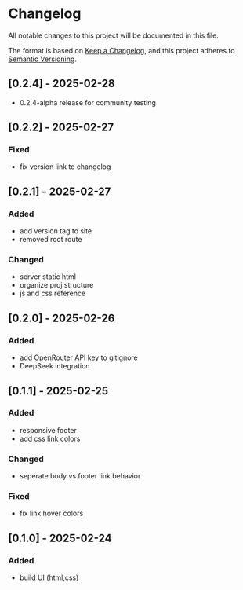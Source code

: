 # Changelog
All notable changes to this project will be documented in this file.

The format is based on [Keep a Changelog](https://keepachangelog.com/en/1.1.0/), and this project adheres to [Semantic Versioning](https://semver.org/spec/v2.0.0.html).

## [0.2.4] - 2025-02-28
- 0.2.4-alpha release for community testing

## [0.2.2] - 2025-02-27
### Fixed
- fix version link to changelog

## [0.2.1] - 2025-02-27
### Added
- add version tag to site
- removed root route

### Changed
- server static html
- organize proj structure
- js and css reference

## [0.2.0] - 2025-02-26
### Added
- add OpenRouter API key to gitignore
- DeepSeek integration

## [0.1.1] - 2025-02-25
### Added
- responsive footer
- add css link colors

### Changed
- seperate body vs footer link behavior

### Fixed
- fix link hover colors

## [0.1.0] - 2025-02-24
### Added
- build UI (html,css)